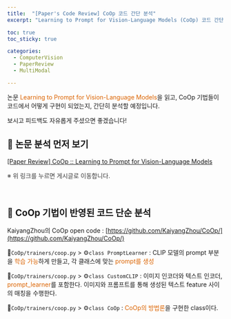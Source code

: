 ```yaml
---
title:  "[Paper's Code Review] CoOp 코드 간단 분석"
excerpt: "Learning to Prompt for Vision-Language Models (CoOp) 코드 간단 분석"

toc: true
toc_sticky: true

categories:
  - ComputerVision 
  - PaperReview
  - MultiModal

---
```


논문 <font style="color:hsl(27, 100%, 43%)">Learning to Prompt for Vision-Language Models</font>을 읽고, 
CoOp 기법들이 코드에서 어떻게 구현이 되었는지, 간단히 분석할 예정입니다.

보시고 피드백도 자유롭게 주셨으면 좋겠습니다!

## 📜 논문 분석 먼저 보기
[[Paper Review] CoOp :: Learning to Prompt for Vision-Language Models]()

<font style="color:rgb(60, 60, 60)">※ 위 링크를 누르면 게시글로 이동합니다.</font>

<br>

## 🦾 CoOp 기법이 반영된 코드 단순 분석
KaiyangZhou의 CoOp open code : [https://github.com/KaiyangZhou/CoOp/](https://github.com/KaiyangZhou/CoOp/)

📁``CoOp/trainers/coop.py`` > ⚙️``class PromptLearner`` : CLIP 모델의 prompt 부분을 <font style="color:hsl(27, 100%, 43%)">학습 가능</font>하게 만들고, 각 클래스에 맞는 <font style="color:hsl(27, 100%, 43%)">prompt를 생성</font>

<script src="https://gist.github.com/m2nja201/039d134de78763232c0110c246fd271b.js"></script>

📁``CoOp/trainers/coop.py`` > ⚙️``class CustomCLIP`` : 이미지 인코더와 텍스트 인코더, <font style="color:hsl(27, 100%, 43%)">prompt_learner</font>를 포함한다. 이미지와 프롬프트를 통해 생성된 텍스트 feature 사이의 매칭을 수행한다.

<script src="https://gist.github.com/m2nja201/937421ea0adcde630c821b0c7fcd081c.js"></script>

📁``CoOp/trainers/coop.py`` > ⚙️``class CoOp`` : <font style="color:hsl(27, 100%, 43%)">CoOp의 방법론</font>을 구현한 class이다.

<script src="https://gist.github.com/m2nja201/03d94b89101efad992549be56e5956be.js"></script>